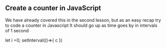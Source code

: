 ## Create a counter in JavaScript

We have already covered this in the second lesson, but as an easy recap try to code a counter in Javascript
It should go up as time goes by in intervals of 1 second

let i =0;
setInterval(()=>{
    c
})